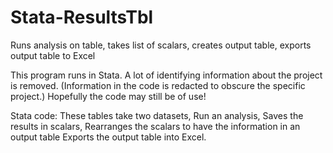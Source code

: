 # Stata-ResultsTbl
Runs analysis on table, takes list of scalars, creates output table, exports output table to Excel

This program runs in Stata.
A lot of identifying information about the project is removed.  (Information in the code is redacted to obscure the specific project.)
Hopefully the code may still be of use!


Stata code:
These tables take two datasets, 
Run an analysis, 
Saves the results in scalars,
Rearranges the scalars to have the information in an output table
Exports the output table into Excel.

